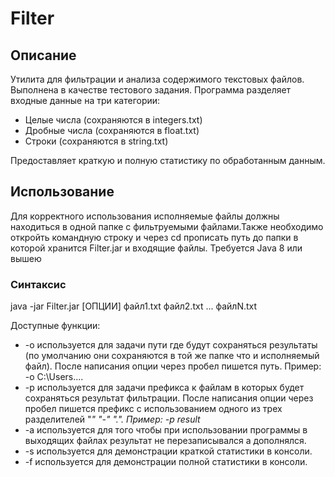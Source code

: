# Filter 
## Описание
Утилита для фильтрации и анализа содержимого текстовых файлов. Выполнена в качестве тестового задания. Программа разделяет входные данные на три категории:
- Целые числа (сохраняются в integers.txt)
- Дробные числа (сохраняются в float.txt)
- Строки (сохраняются в string.txt)

Предоставляет краткую и полную статистику по обработанным данным.

## Использование
Для корректного использования исполняемые файлы должны находиться в одной папке с фильтруемыми файлами.Также необходимо откройть командную строку и через cd прописать путь до папки в которой хранится Filter.jar и входящие файлы. Требуется Java 8 или вышею
### Синтаксис
java -jar Filter.jar [ОПЦИИ] файл1.txt файл2.txt ... файлN.txt

Доступные функции:
- -o используется для задачи пути где будут сохраняться результаты (по умолчанию они сохраняются в той же папке что и исполняемый файл). После написания опции через пробел пишется путь. Пример: -o C:\Users\....
- -p используется для задачи префикса к файлам в которых будет сохраняться результат фильтрации. После написания опции через пробел пишется префикс с использованием одного из трех разделителей "_" "-" ".". Пример: -p result_
- -a используется для того чтобы при использовании программы в выходящих файлах результат не перезаписывался а дополнялся. 
- -s используется для демонстрации краткой статистики в консоли.
- -f используется для демонстрации полной статистики в консоли.
